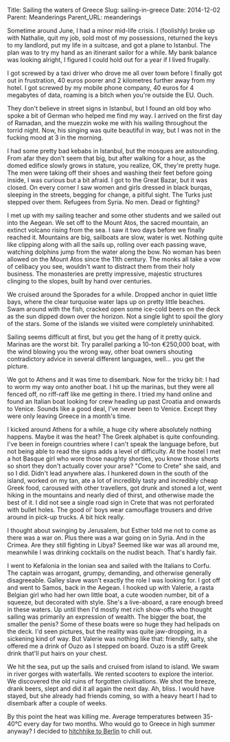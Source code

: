 Title: Sailing the waters of Greece
Slug: sailing-in-greece
Date: 2014-12-02
Parent: Meanderings
Parent_URL: meanderings

Sometime around June, I had a minor mid-life crisis.  I (foolishly) broke up with Nathalie, quit my job, sold most of my possessions, returned the keys to my landlord, put my life in a suitcase, and got a plane to Istanbul.  The plan was to try my hand as an itinerant sailor for a while.  My bank balance was looking alright, I figured I could hold out for a year if I lived frugally.

I got screwed by a taxi driver who drove me all over town before I finally got out in frustration, 40 euros poorer and 2 kilometres further away from my hotel.  I got screwed by my mobile phone company, 40 euros for 4 megabytes of data, roaming is a bitch when you're outside the EU.  Ouch.

They don't believe in street signs in Istanbul, but I found an old boy who spoke a bit of German who helped me find my way.  I arrived on the first day of Ramadan, and the muezzin woke me with his wailing throughout the torrid night.  Now, his singing was quite beautiful in way, but I was not in the fucking mood at 3 in the morning.

I had some pretty bad kebabs in Istanbul, but the mosques are astounding.  From afar they don't seem that big, but after walking for a hour, as the domed edifice slowly grows in stature, you realize, OK, they're pretty huge.  The men were taking off their shoes and washing their feet before going inside, I was curious but a bit afraid.  I got to the Great Bazar, but it was closed.  On every corner I saw women and girls dressed in black burqas, sleeping in the streets, begging for change, a pitiful sight.  The Turks just stepped over them.  Refugees from Syria.  No men.  Dead or fighting? 

I met up with my sailing teacher and some other students and we sailed out into the Aegean.  We set off to the Mount Atos, the sacred mountain, an extinct volcano rising from the sea.  I saw it two days before we finally reached it.  Mountains are big, sailboats are slow, water is wet.  Nothing quite like clipping along with all the sails up, rolling over each passing wave, watching dolphins jump from the water along the bow.  No woman has been allowed on the Mount Atos since the 11th century.  The monks all take a vow of celibacy you see, wouldn't want to distract them from their holy business.  The monasteries are pretty impressive, majestic structures clinging to the slopes, built by hand over centuries.

We cruised around the Sporades for a while.  Dropped anchor in quiet little bays, where the clear turquoise water laps up on pretty little beaches.  Swam around with the fish, cracked open some ice-cold beers on the deck as the sun dipped down over the horizon.  Not a single light to spoil the glory of the stars.  Some of the islands we visited were completely uninhabited.

Sailing seems difficult at first, but you get the hang of it pretty quick.  Marinas are the worst bit.  Try parallel parking a 10-ton €250,000 boat, with the wind blowing you the wrong way, other boat owners shouting contradictory advice in several different languages, well... you get the picture.

We got to Athens and it was time to disembark.  Now for the tricky bit: I had to worm my way onto another boat.  I hit up the marinas, but they were all fenced off, no riff-raff like me getting in there.  I tried my hand online and found an Italian boat looking for crew heading up past Croatia and onwards to Venice.  Sounds like a good deal, I've never been to Venice.  Except they were only leaving Greece in a month's time.

I kicked around Athens for a while, a huge city where absolutely nothing happens.  Maybe it was the heat?  The Greek alphabet is quite confounding.  I've been in foreign countries where I can't speak the language before, but not being able to read the signs adds a level of difficulty.  At the hostel I met a hot Basque girl who wore those naughty shorties, you know those shorts so short they don't actually cover your arse?  "Come to Crete" she said, and so I did.  Didn't lead anywhere alas.  I hunkered down in the south of the island, worked on my tan, ate a lot of incredibly tasty and incredibly cheap Greek food, caroused with other travellers, got drunk and stoned a lot, went hiking in the mountains and nearly died of thirst, and otherwise made the best of it.  I did not see a single road sign in Crete that was not perforated with bullet holes.  The good ol' boys wear camouflage trousers and drive around in pick-up trucks.  A bit hick really.

I thought about swinging by Jerusalem, but Esther told me not to come as there was a war on.  Plus there was a war going on in Syria.  And in the Crimea.  Are they still fighting in Libya?  Seemed like war was all around me, meanwhile I was drinking cocktails on the nudist beach.  That's hardly fair.

I went to Kefalonia in the Ionian sea and sailed with the Italians to Corfu.  The captain was arrogant, grumpy, demanding, and otherwise generally disagreeable.  Galley slave wasn't exactly the role I was looking for.  I got off and went to Samos, back in the Aegean.  I hooked up with Valerie, a rasta Belgian girl who had her own little boat, a cute wooden number, bit of a squeeze, but decorated with style.  She's a live-aboard, a rare enough breed in these waters.  Up until then I'd mostly met rich show-offs who thought sailing was primarily an expression of wealth.  The bigger the boat, the smaller the penis?  Some of these boats were so huge they had helipads on the deck.  I'd seen pictures, but the reality was quite jaw-dropping, in a sickening kind of way.  But Valerie was nothing like that: friendly, salty, she offered me a drink of Ouzo as I stepped on board.  Ouzo is a stiff Greek drink that'll put hairs on your chest.

We hit the sea, put up the sails and cruised from island to island.  We swam in river gorges with waterfalls.  We rented scooters to explore the interior.  We discovered the old ruins of forgotten civilisations.  We shot the breeze, drank beers, slept and did it all again the next day.  Ah, bliss.  I would have stayed, but she already had friends coming, so with a heavy heart I had to disembark after a couple of weeks.  

By this point the heat was killing me.  Average temperatures between 35-40°C every day for two months.  Who would go to Greece in high summer anyway?  I decided to [hitchhike to Berlin](/hitchhiking-across-europe/) to chill out.

